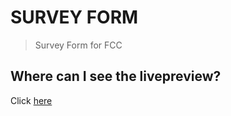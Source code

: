 # SURVEY FORM
> Survey Form for FCC

## Where can I see the livepreview?
Click [here](https://ei10.gitlab.io/FCCSurveyForm/)